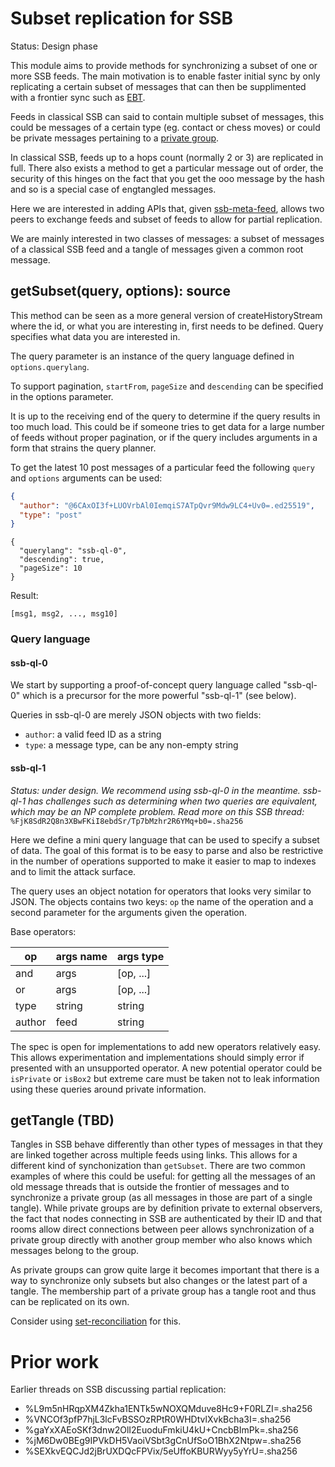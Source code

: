 # Subset replication for SSB

Status: Design phase

This module aims to provide methods for synchronizing a subset of one
or more SSB feeds. The main motivation is to enable faster initial
sync by only replicating a certain subset of messages that can then be
supplimented with a frontier sync such as [EBT].

Feeds in classical SSB can said to contain multiple subset of
messages, this could be messages of a certain type (eg. contact or
chess moves) or could be private messages pertaining to a [private
group].

In classical SSB, feeds up to a hops count (normally 2 or 3) are
replicated in full. There also exists a method to get a particular
message out of order, the security of this hinges on the fact that you
get the ooo message by the hash and so is a special case of engtangled
messages.

Here we are interested in adding APIs that, given [ssb-meta-feed],
allows two peers to exchange feeds and subset of feeds to allow for
partial replication.

We are mainly interested in two classes of messages: a subset of
messages of a classical SSB feed and a tangle of messages given a
common root message.

## getSubset(query, options): source

This method can be seen as a more general version of
createHistoryStream where the id, or what you are interesting in,
first needs to be defined. Query specifies what data you are
interested in.

The query parameter is an instance of the query language defined
in `options.querylang`.

To support pagination, `startFrom`, `pageSize` and `descending` can be
specified in the options parameter.

It is up to the receiving end of the query to determine if the query
results in too much load. This could be if someone tries to get data
for a large number of feeds without proper pagination, or if the query
includes arguments in a form that strains the query planner.

To get the latest 10 post messages of a particular feed the following
`query` and `options` arguments can be used:

```json
{
  "author": "@6CAxOI3f+LUOVrbAl0IemqiS7ATpQvr9Mdw9LC4+Uv0=.ed25519",
  "type": "post"
}
```

```
{
  "querylang": "ssb-ql-0",
  "descending": true,
  "pageSize": 10
}
```

Result:

```
[msg1, msg2, ..., msg10]
```

### Query language

#### ssb-ql-0

We start by supporting a proof-of-concept query language called
"ssb-ql-0" which is a precursor for the more powerful "ssb-ql-1"
(see below).

Queries in ssb-ql-0 are merely JSON objects with two fields:

- `author`: a valid feed ID as a string
- `type`: a message type, can be any non-empty string 

#### ssb-ql-1

*Status: under design. We recommend using ssb-ql-0 in the meantime.
ssb-ql-1 has challenges such as determining when two queries are
equivalent, which may be an NP complete problem. Read more on this
SSB thread:* `%FjK8SdR2Q8n3XBwFKiI8ebdSr/Tp7bMzhr2R6YMq+b0=.sha256`

Here we define a mini query language that can be used to specify a
subset of data. The goal of this format is to be easy to parse and
also be restrictive in the number of operations supported to make it
easier to map to indexes and to limit the attack surface.

The query uses an object notation for operators that looks very
similar to JSON. The objects contains two keys: `op` the name of the
operation and a second parameter for the arguments given the
operation.

Base operators:

op     | args name   | args type
------ | ---------   | ---------
and    | args        | [op, ...]
or     | args        | [op, ...]
type   | string      | string
author | feed        | string

The spec is open for implementations to add new operators relatively
easy. This allows experimentation and implementations should simply
error if presented with an unsupported operator. A new potential
operator could be `isPrivate` or `isBox2` but extreme care must be
taken not to leak information using these queries around private
information.

## getTangle (TBD)

Tangles in SSB behave differently than other types of messages in
that they are linked together across multiple feeds using links. This
allows for a different kind of synchonization than `getSubset`. There
are two common examples of where this could be useful: for getting all
the messages of an old message threads that is outside the frontier of
messages and to synchronize a private group (as all messages in those
are part of a single tangle). While private groups are by definition
private to external observers, the fact that nodes connecting in SSB
are authenticated by their ID and that rooms allow direct connections
between peer allows synchronization of a private group directly with
another group member who also knows which messages belong to the group.

As private groups can grow quite large it becomes important that there
is a way to synchronize only subsets but also changes or the latest
part of a tangle. The membership part of a private group has a tangle
root and thus can be replicated on its own.

Consider using [set-reconciliation] for this.

# Prior work

Earlier threads on SSB discussing partial replication:

- %L9m5nHRqpXM4Zkha1ENTk5wNOXQMduve8Hc9+F0RLZI=.sha256
- %VNCOf3pfP7hjL3lcFvBSSOzRPtR0WHDtvlXvkBcha3I=.sha256
- %gaYxXAEoSKf3dnw2OlI2EuoduFmkiU4kU+CncbBImPk=.sha256
- %jM6Dw0BEg9IPVkDH5VaoiVSbt3gCnUfSoO1BhX2Ntpw=.sha256
- %SEXkvEQCJd2jBrUXDQcFPVix/5eUffoKBURWyy5yYrU=.sha256

[JITDB]: https://github.com/arj03/jitdb
[ssb-meta-feed]: https://github.com/arj03/ssb-meta-feed
[set-reconciliation]: https://github.com/AljoschaMeyer/set-reconciliation
[EBT]: https://github.com/ssbc/epidemic-broadcast-trees/
[private group]: https://github.com/ssbc/private-group-spec
